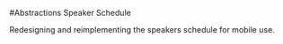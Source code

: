 #Abstractions Speaker Schedule

Redesigning and reimplementing the speakers schedule for mobile use.